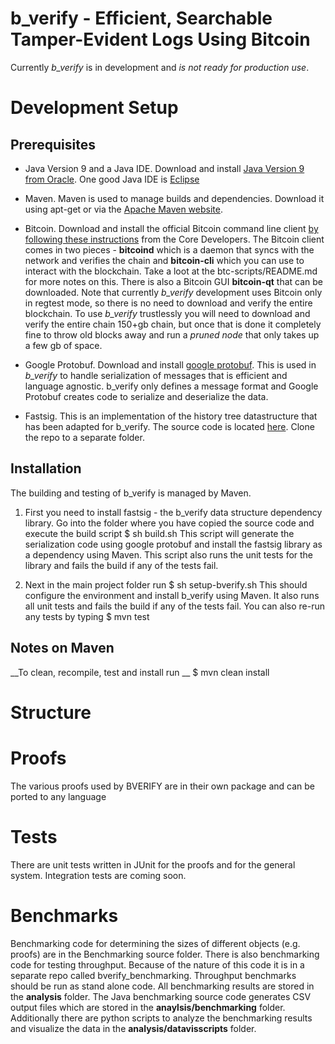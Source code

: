 # b\_verify - Efficient, Searchable Tamper-Evident Logs Using Bitcoin 

Currently _b\_verify_ is in development and _is not ready for production use_.

# Development Setup

## Prerequisites 
* Java Version 9 and a Java IDE. Download and install [Java Version 9 from Oracle](http://www.oracle.com/technetwork/java/javase/overview/index.html). One good Java IDE is [Eclipse](https://www.eclipse.org/ide/)

* Maven. Maven is used to manage builds and dependencies. Download it using apt-get or via the [Apache Maven website](https://maven.apache.org/).

* Bitcoin. Download and install the official Bitcoin command line client [by following these instructions](https://bitcoin.org/en/full-node#what-is-a-full-node) from the Core Developers.  The Bitcoin client comes in two pieces - __bitcoind__ which is a daemon that syncs with the network and verifies the chain and __bitcoin-cli__ which you can use to interact with the blockchain. Take a loot at the btc-scripts/README.md for more notes on this. There is also a Bitcoin GUI __bitcoin-qt__ that can be downloaded. Note that currently _b\_verify_ development uses Bitcoin only in regtest mode, so there is no need to download and verify the entire blockchain. To use _b\_verify_ trustlessly you will need to download and verify the entire chain 150+gb chain, but once that is done it completely fine to throw old blocks away and run a _pruned node_ that only takes up a few gb of space.

* Google Protobuf. Download and install [google protobuf](https://github.com/google/protobuf). This is used in _b\_verify_ to handle serialization of messages that is efficient and language agnostic. b\_verify only defines a message format and Google Protobuf creates code to serialize and deserialize the data. 

* Fastsig. This is an implementation of the history tree datastructure that has been adapted for b\_verify. The source code is located [here](https://github.com/henryaspegren/fastsig). Clone the repo to a separate folder. 

## Installation
The building and testing of b\_verify is managed by Maven. 

1. First you need to install fastsig - the b\_verify data structure dependency library. Go into the folder where you have copied the source code and execute the build script
$ sh build.sh
This script will generate the serialization code using google protobuf and install the fastsig library as a dependency using Maven. This script also runs the unit tests for the library and fails the build if any of the tests fail. 

2. Next in the main project folder run
$ sh setup-bverify.sh
This should configure the environment and install b_verify using Maven. It also runs all unit tests and fails the build if any of the tests fail. You can also re-run any tests by typing 
$ mvn test

## Notes on Maven 

__To clean, recompile, test and install run __
$ mvn clean install

# Structure 

# Proofs
The various proofs used by BVERIFY are in their own package and can be ported to any language 

# Tests
There are unit tests written in JUnit for the proofs and for the general system. Integration tests are coming soon.

# Benchmarks 
Benchmarking code for determining the sizes of different objects (e.g. proofs) are in the Benchmarking source folder. 
There is also benchmarking code for testing throughput. Because of the nature of this code it is in a separate repo called bverify_benchmarking. Throughput benchmarks should be run as stand alone code. All benchmarking results are stored in the __analysis__ folder. The Java benchmarking source code generates CSV output files which are stored in the __anaylsis/benchmarking__ folder. Additionally there are python scripts to analyze the benchmarking results and visualize the data in the __analysis/datavisscripts__ folder. 



